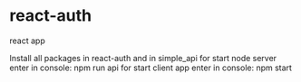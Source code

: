# react-auth
react app

Install all packages in react-auth and  in simple_api
for start node server enter in console: npm run api
for start client app enter in console: npm start
